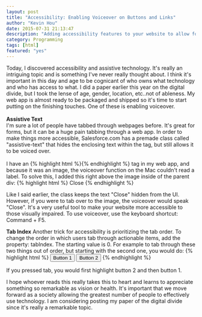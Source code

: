 ```yaml
---
layout: post
title: "Accessibility: Enabling Voiceover on Buttons and Links"
author: "Kevin Hou"
date: 2015-07-31 21:13:47
description: "Adding accessibility features to your website to allow for a wider audience."
category: Programming
tags: [html]
featured: "yes"
---
```

Today, I discovered accessibility and assistive technology. It's really an intriguing topic and is something I've never really thought about. I think it's important in this day and age to be cognicant of who owns what technology and who has access to what. I did a paper earlier this year on the digital divide, but I took the lense of age, gender, location, etc..not of ableness. My web app is almost ready to be packaged and shipped so it's time to start putting on the finishing touches. One of these is enabling voiceover.
<br />
<br />
<b>Assistive Text</b>
<br />
I'm sure a lot of people have tabbed through webpages before. It's great for forms, but it can be a huge pain tabbing through a web app. In order to make things more accessible, Salesforce.com has a premade class called "assistive-text" that hides the enclosing text within the tag, but still allows it to be voiced over.
<br />
<br />
I have an {% highlight html %}<a>{% endhighlight %} tag in my web app, and because it was an image, the voiceover function on the Mac couldn't read a label. To solve this, I added this right above the image inside of the parent div:
{% highlight html %}
<span className="assistive-text">Close</span>
{% endhighlight %}

Like I said earlier, the class keeps the text "Close" hidden from the UI. However, if you were to tab over to the image, the voiceover would speak "Close". It's a very useful tool to make your website more accessible to those visually impaired. To use voiceover, use the keyboard shortcut: Command + F5.
 
<b>Tab Index</b>
Another trick for accessibility is prioritizing the tab order. To change the order in which users tab through actionable items, add the property: tabIndex. The starting value is 0. For example to tab through these two things out of order, but starting with the second one, you would do:
{% highlight html %}
<button tabIndex=1>Button 1</button>
<button tabIndex=0>Button 2</button>
{% endhighlight %}

If you pressed tab, you would first highlight button 2 and then button 1.
 
 
 
I hope whoever reads this really takes this to heart and learns to appreciate something so remarkable as vision or health. It's important that we move forward as a society allowing the greatest number of people to effectively use technology. I am considering posting my paper of the digital divide since it's really a remarkable topic.